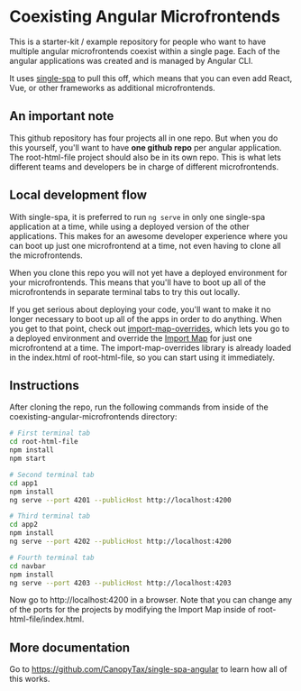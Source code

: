 # Coexisting Angular Microfrontends
This is a starter-kit / example repository for people who want to have multiple angular microfrontends coexist within a single page. Each
of the angular applications was created and is managed by Angular CLI.

It uses [single-spa](https://single-spa.js.org) to pull this off, which means that you can even add React, Vue, or other frameworks as
additional microfrontends.

## An important note
This github repository has four projects all in one repo. But when you do this yourself, you'll want to have **one github repo** per
angular application. The root-html-file project should also be in its own repo. This is what lets different teams and developers be in
charge of different microfrontends.

## Local development flow
With single-spa, it is preferred to run `ng serve` in only one single-spa application at a time, while using a deployed
version of the other applications. This makes for an awesome developer experience where you can boot up just one
microfrontend at a time, not even having to clone all the microfrontends.

When you clone this repo you will not yet have a deployed environment for your microfrontends. This means that you'll have to boot up
all of the microfrontends in separate terminal tabs to try this out locally.

If you get serious about deploying your code, you'll want to make it no longer necessary to boot up all of the apps in order to do anything.
When you get to that point, check out [import-map-overrides](https://github.com/joeldenning/import-map-overrides/), which lets you go to
a deployed environment and override the [Import Map](https://github.com/WICG/import-maps) for just one microfrontend at a time. The
import-map-overrides library is already loaded in the index.html of root-html-file, so you can start using it immediately.

## Instructions
After cloning the repo, run the following commands from inside of the coexisting-angular-microfrontends directory:

```sh
# First terminal tab
cd root-html-file
npm install
npm start
```
```sh
# Second terminal tab
cd app1
npm install
ng serve --port 4201 --publicHost http://localhost:4200
```

```sh
# Third terminal tab
cd app2
npm install
ng serve --port 4202 --publicHost http://localhost:4200
```

```sh
# Fourth terminal tab
cd navbar
npm install
ng serve --port 4203 --publicHost http://localhost:4203
```

Now go to http://localhost:4200 in a browser. Note that you can change any of the ports for the projects by modifying the Import Map inside of
root-html-file/index.html.

## More documentation
Go to https://github.com/CanopyTax/single-spa-angular to learn how all of this works.